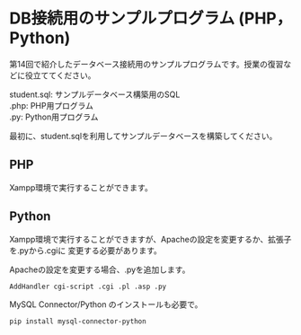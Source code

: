 # DB接続用のサンプルプログラム (PHP，Python)
第14回で紹介したデータベース接続用のサンプルプログラムです。授業の復習などに役立ててください。

student.sql: サンプルデータベース構築用のSQL<br>
.php: PHP用プログラム<br>
.py: Python用プログラム<br>

最初に、student.sqlを利用してサンプルデータベースを構築してください。

## PHP
Xampp環境で実行することができます。

## Python
Xampp環境で実行することができますが、Apacheの設定を変更するか、拡張子を.pyから.cgiに
変更する必要があります。

Apacheの設定を変更する場合、.pyを追加します。

```bash
AddHandler cgi-script .cgi .pl .asp .py
```

MySQL Connector/Python のインストールも必要で。

```bash
pip install mysql-connector-python
```
